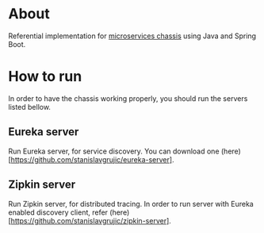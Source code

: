 # About
Referential implementation for [microservices chassis](https://microservices.io/patterns/microservice-chassis.html) using Java and Spring Boot.

# How to run
In order to have the chassis working properly, you should run the servers listed bellow.

## Eureka server
Run Eureka server, for service discovery.
You can download one (here)[https://github.com/stanislavgrujic/eureka-server].

## Zipkin server
Run Zipkin server, for distributed tracing.
In order to run server with Eureka enabled discovery client, refer (here)[https://github.com/stanislavgrujic/zipkin-server].


